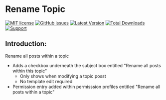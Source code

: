 # Rename Topic
[![MIT license](http://img.shields.io/badge/license-MIT-009999.svg)](http://opensource.org/licenses/MIT)
[![GitHub issues](https://img.shields.io/github/issues/live627/elk-rename-topic.svg)](https://github.com/live627/elk-rename-topic/issues)
[![Latest Version](https://img.shields.io/github/release/live627/elk-rename-topic.svg)](https://github.com/live627/elk-rename-topic/releases)
[![Total Downloads](https://img.shields.io/github/downloads/live627/elk-rename-topic/total.svg)](https://github.com/live627/elk-rename-topic/releases)
[![Support](https://supporter.60devs.com/api/b/axlsj1o8o0amepfrr5eqlcjza)](https://supporter.60devs.com/give/axlsj1o8o0amepfrr5eqlcjza)

## Introduction:
 Rename all posts within a topic

- Adds a checkbox underneath the subject box entitled "Rename all posts within this topic"
  - Only shows when modifying a topic posst
  - No template edit required
- Permission entry added within permisssion profiles entitled "Rename all posts within a topic"
